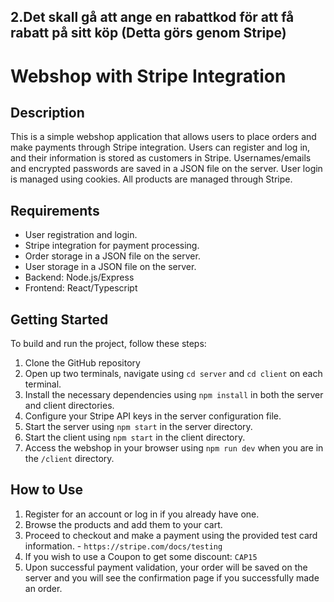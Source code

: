 ## 2.Det skall gå att ange en rabattkod för att få rabatt på sitt köp (Detta görs genom Stripe)

# Webshop with Stripe Integration

## Description

This is a simple webshop application that allows users to place orders and make payments through Stripe integration. Users can register and log in, and their information is stored as customers in Stripe. Usernames/emails and encrypted passwords are saved in a JSON file on the server. User login is managed using cookies. All products are managed through Stripe.

## Requirements

- User registration and login.
- Stripe integration for payment processing.
- Order storage in a JSON file on the server.
- User storage in a JSON file on the server.
- Backend: Node.js/Express
- Frontend: React/Typescript

## Getting Started

To build and run the project, follow these steps:

1. Clone the GitHub repository
2. Open up two terminals, navigate using `cd server` and `cd client` on each terminal.
3. Install the necessary dependencies using `npm install` in both the server and client directories.
4. Configure your Stripe API keys in the server configuration file.
5. Start the server using `npm start` in the server directory.
6. Start the client using `npm start` in the client directory.
7. Access the webshop in your browser using `npm run dev` when you are in the `/client` directory.

## How to Use

1. Register for an account or log in if you already have one.
2. Browse the products and add them to your cart.
3. Proceed to checkout and make a payment using the provided test card information. - `https://stripe.com/docs/testing`
4. If you wish to use a Coupon to get some discount: `CAP15`
5. Upon successful payment validation, your order will be saved on the server and you will see the confirmation page if you successfully made an order.

